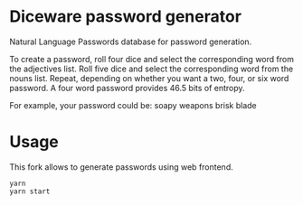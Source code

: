 # Diceware password generator

Natural Language Passwords database for password generation.

To create a password, roll four dice and select the corresponding word from the adjectives list.
Roll five dice and select the corresponding word from the nouns list.
Repeat, depending on whether you want a two, four, or six word password.
A four word password provides 46.5 bits of entropy.

For example, your password could be: soapy weapons brisk blade

# Usage

This fork allows to generate passwords using web frontend.

```
yarn
yarn start
```
